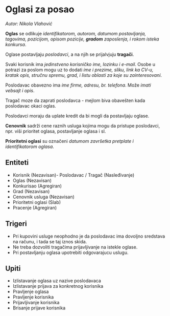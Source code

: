 # Oglasi za posao

_Autor: Nikola Vlahović_

__Oglas__ se odlikuje _identifikatorom, autorom, datumom postavljanja, tagovima,
pozicijom, opisom pozicije, __gradom__ zaposlenja,
i rokom isteka konkursa_.

Oglase postavljaju *poslodavci*, a na njih se prijalvjuju 
__tragači__.

Svaki korisnik ima _jedinstveno korisničko ime, lozinku i e-mail_.
Osobe u potrazi za poslom mogu uz to dodati _ime i prezime, 
sliku, link ka CV-u, kratak opis, stručnu spremu, grad,
i listu oblasti za koje su zainteresovani_.

Poslodavac obavezno ima _ime firme, adresu, br. telefona_.
Može _imati vebsajt i opis_.

Tragač moze da zaprati poslodavca - mejlom biva obavešten kada
poslodavac okaci oglas.

Poslodavci moraju da uplate kredit da bi mogli da postavljaju
oglase.

__Cenovnik__ sadrži cene raznih usluga kojima mogu da pristupe
poslodavci, npr. viši prioritet oglasa, postavljanje oglasa 
i sl.

__Prioritetni oglasi__ su označeni _datumom završetka pretplate i
identifikatorom oglasa_.

## Entiteti

- Korisnik (Nezavisan)- Poslodavac / Tragač (Nasleđivanje)
- Oglas (Nezavisan)
- Konkurisao (Agregiran)
- Grad (Nezavisan)
- Cenovnik usluga (Nezavisan)
- Prioritetni oglasi (Slab)
- Pracenje (Agregiran)

## Trigeri

- Pri kupovini usluge neophodno je da poslodavac ima dovoljno 
sredstava na računu, i tada se taj iznos skida.
- Ne treba dozvoliti tragačima prijavljivanje na istekle oglase.
- Pri postavljanju oglasa upotrebiti odgovarajucu uslugu.

## Upiti

- Izlistavanje oglasa uz nazive poslodavaca
- Izlistavanje prijava za konkretnog korisnika
- Pravljenje oglasa
- Pravljenje korisnika
- Prijavljivanje korisnika
- Brisanje prijave korisnika